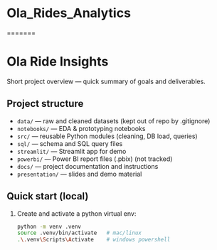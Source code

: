 
# Ola_Rides_Analytics
=======
# Ola Ride Insights

Short project overview — quick summary of goals and deliverables.

## Project structure
- `data/` — raw and cleaned datasets (kept out of repo by .gitignore)
- `notebooks/` — EDA & prototyping notebooks
- `src/` — reusable Python modules (cleaning, DB load, queries)
- `sql/` — schema and SQL query files
- `streamlit/` — Streamlit app for demo
- `powerbi/` — Power BI report files (.pbix) (not tracked)
- `docs/` — project documentation and instructions
- `presentation/` — slides and demo material

## Quick start (local)
1. Create and activate a python virtual env:
   ```bash
   python -m venv .venv
   source .venv/bin/activate   # mac/linux
   .\.venv\Scripts\Activate    # windows powershell
